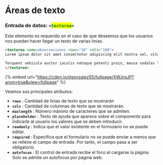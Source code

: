# Áreas de texto

### Entrada de datos: `<`<mark style="color:green;">`textarea`</mark>`>`

Este elemento es requerido en el caso de que deseemos que los usuarios nos puedan hacer llegar un texto de varias linias.

```html
<textarea name=observaciones rows="10" cols="100">
Lorem ipsum dolor sit amet consectetur adipiscing elit nostra vel, vitae aptent aliquam fames blandit metus dictumst semper nam congue, vestibulum orci sociis ullamcorper libero curabitur augue primis. Gravida non vestibulum iaculis ullamcorper ante erat tellus felis, nullam scelerisque commodo eget vel tempor nulla nascetur faucibus, porttitor suscipit dis rhoncus condimentum tortor primis. Eget pulvinar iaculis fames tristique commodo cras integer nisi rutrum augue odio, eleifend consequat ad non et class nullam pellentesque ante.

Torquent vehicula auctor iaculis natoque potenti proin, massa sodales libero inceptos cubilia dis, velit viverra blandit tempus nulla. Interdum neque fusce malesuada posuere aliquam integer consequat cum ut tellus commodo sem cras, sapien himenaeos ridiculus ornare elementum vestibulum ultrices accumsan aptent vulputate etiam. Scelerisque eu urna condimentum hendrerit viverra platea pellentesque orci, nisi magna congue iaculis odio faucibus ligula fames laoreet, vel accumsan eros curae consequat cras convallis.
</textarea>
```

{% embed url="https://cdpn.io/dgonzalez55/fullpage/XWJrqJP?anon=true&view=fullpage" %}

Veamos sus principales atributos:

* **`rows`** : Cantidad de linias de texto que se mostrarán
* **`cols`** : Cantidad de columnas de texto que se mostrarán.
* **`maxlength`** : Número máximo de caracteres que se admiten.
* **`placeholder`** : Texto de ayuda que aparece sobre el componente para indicarle al usuario los valores que se deben introducir.
* **`readonly`** : Indica que el valor existente en el formulario no se puede editar.
* **`required`** : Especifica que el formulario no se puede enviar a menos que se rellene el campo de entrada. Por tanto, el campo pasa a ser obligatorio.
* **`autofocus`** : El control de entrada recibe el foco al cargarse la página. Solo se admite un autofocus por página web.
